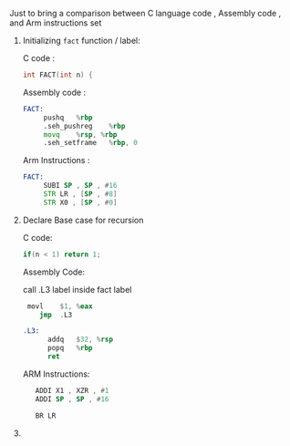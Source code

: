 Just to bring a comparison between C language code , Assembly code , and Arm instructions set   

1) Initializing `fact` function / label:   

   C code :   
   ```c
   int FACT(int n) {
   ```   
   Assembly code :      
   ```asm
   FACT:
        pushq	%rbp
        .seh_pushreg	%rbp
        movq	%rsp, %rbp
        .seh_setframe	%rbp, 0
   ```
   Arm Instructions :
   ```asm
   FACT:
        SUBI SP , SP , #16
        STR LR , [SP , #8]
        STR X0 , [SP , #0]
   ```
2) Declare Base case for recursion    
    
   C code:
   ```c
   if(n < 1) return 1;
   ```   
      
   Assembly Code:   
      
   call .L3 label inside fact label
   ```asm
   	movl	$1, %eax
	   jmp	.L3
   ```
   ```asm
   .L3:
         addq	$32, %rsp
         popq	%rbp
         ret
   ```
   
   ARM Instructions:   
   
   ```asm
      ADDI X1 , XZR , #1
      ADDI SP , SP , #16

      BR LR
   ```
4)


